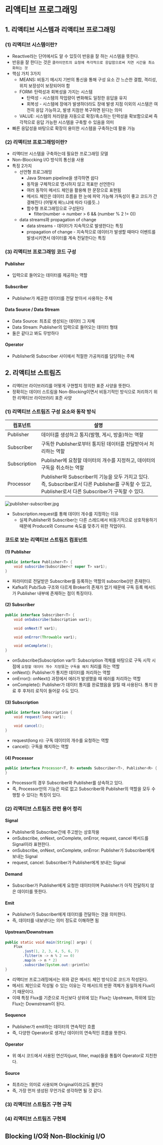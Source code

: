 # 리액티브 프로그래밍
## 1. 리액티브 시스템과 리액티브 프로그래밍

### (1) 리액티브 시스템이란?
- Reactive라는 단어에서도 알 수 있듯이 반응을 잘 하는 시스템을 뜻한다.
- 반응을 잘 한다는 것은 `클라이언트의 요청에 즉각적으로 응답함으로써 지연 시간을 최소화하는 것`
- 핵심 가치 3가지
    - MEANS: 비동기 메시지 기반의 통신을 통해 구성 요소 간 느슨한 결합, 격리성, 위치 보장성이 보장되어야 함
    - FORM: 탄력성과 회복성을 가지는 시스템
        - 탄력성 - 시스템의 작업량이 변화해도 일정한 응답을 유지
        - 회복성 - 시스템에 장애가 발생하더라도 장애 발생 지점 이외의 시스템은 여전히 응답 가능하고, 발생 지점만 복구하면 된다는 의미
    - VALUE: 시스템의 처리량을 자동으로 확장/축소하는 탄력성을 확보함으로써 즉각적으로 응답 가능한 시스템을 구축할 수 있음을 의미
- 빠른 응답성을 바탕으로 확장이 용이한 시스템을 구축하는데 활용 가능

### (2) 리액티브 프로그래밍이란?
- 리액티브 시스템을 구축하는데 필요한 프로그래밍 모델
- Non-Bloccking I/O 방식의 통신을 사용
- 특징 2가지
    - 선언형 프로그래밍
        - Java Stream pipeline을 생각하면 쉽다
        - 동작을 구체적으로 명시하지 않고 목표만 선언한다
        - 여러 동작이 메서드 체인을 활용해 한 문장으로 표현됨
        - 메서드 체인은 데이터 흐름을 한 눈에 파악 가능해 가독성이 좋고 코드가 간결해진다 (어떻게 짜느냐에 따라 다를듯..)
        - 함수형 프로그래밍으로 구성된다
            - filter(number -> number > 6 && (number % 2 != 0))
    - data streams와 propagation of change
        - data streams - 데이터가 지속적으로 발생한다는 특징
        - propagation of change - 지속적으로 데이터가 발생할 때마다 이벤트를 발생시키면서 데이터를 계속 전달한다는 특징

### (3) 리액티브 프로그래밍 코드 구성
#### Publisher
- 입력으로 들어오는 데이터를 제공하는 역할
#### Subscriber
- Publisher가 제공한 데이터를 전달 받아서 사용하는 주체
#### Data Source / Data Stream
- Data Source: 최초로 생성되는 데이터 그 자체
- Data Stream: Publisher의 입력으로 들어오는 데이터 형태
- 둘은 같다고 봐도 무방하다
#### Operator
- Publisher와 Subscriber 사이에서 적절한 가공처리를 담당하는 주체


## 2. 리액티브 스트림즈
- 리액티브 라이브러리를 어떻게 구현할지 정의한 표준 사양을 뜻한다.
- 정확히는 데이터 스트림을 Non-Blocking이면서 비동기적인 방식으로 처리하기 위한 리액티브 라이브러리 표준 사양
### (1) 리액티브 스트림즈 구성 요소와 동작 방식
| 컴포넌트         | 설명                                                                                                                 |
|--------------|--------------------------------------------------------------------------------------------------------------------|
| Publisher    | 데이터를 생성하고 통지(발행, 게시, 방출)하는 역할                                                                                      |
| Subscriber   | 구독한 Publisher로부터 통지된 데이터를 전달받아서 처리하는 역할                                                                            |
| Subscription | Publisher에 요청할 데이터의 개수를 지정하고, 데이터의 구독을 취소하는 역할                                                                     |
| Processor    | Publisher와 Subscriber의 기능을 모두 가지고 있다. 즉, Subscriber로서 다른 Publisher를 구독할 수 있고, Publisher로서 다른 Subscriber가 구독할 수 있다. |


![publisher-subscriber.jpg](img/publisher-subscriber.jpg)
- Subscription.request를 통해 데이터 개수를 지정하는 이유
  - 실제 Publisher와 Subscriber는 다른 스레드에서 비동기적으로 상호작용하기 때문에 Produce와 Consume 속도를 맞추기 위한 작업이다.
### 코드로 보는 리액티브 스트림즈 컴포넌트
#### (1) Publisher
```java
public interface Publisher<T> {
    void subscribe(Subscriber<? super T> var1);
}
```
- 파라미터로 전달받은 Subscriber를 등록하는 역할의 subscribe()만 존재한다.
- Kafka의 Pub/Sub 구조와 다르게 Broker의 존재가 없기 때문에 구독 등록 메서드가 Publisher 내부에 존재하는 점이 특징이다.

#### (2) Subscriber
```java
public interface Subscriber<T> {
    void onSubscribe(Subscription var1);

    void onNext(T var1);

    void onError(Throwable var1);

    void onComplete();
}
```
- onSubscribe(Subscription var1): Subscription 객체를 바탕으로 구독 시작 시점에 `요청할 데이터 개수 지정`또는 `구독을 해지` 처리를 하는 역할
- onNext(): Publisher가 통지한 데이터를 처리하는 역할
- onError(): onNext() 과정에서 에러가 발생했을 때 에러를 처리하는 역할
- onComplete(): Publisher가 데이터 통지를 완료했음을 알릴 때 사용된다. 통지 완료 후 후처리 로직이 들어갈 수도 있다.
#### (3) Subscription
```java
public interface Subscription {
    void request(long var1);

    void cancel();
}
```
- request(long n): 구독 데이터의 개수를 요청하는 역할
- cancel(): 구독을 해지하는 역할
#### (4) Processor
```java
public interface Processor<T, R> extends Subscriber<T>, Publisher<R> {
}
```
- Processor의 경우 Subscriber와 Publisher를 상속하고 있다.
- 즉, Processor만의 기능은 따로 없고 Subscriber와 Publisher의 역할을 모두 수행할 수 있다는 특징이 있다.

### (2) 리액티브 스트림즈 관련 용어 정리
#### Signal
- Publisher와 Subscriber간에 주고받는 상호작용
- onSubscribe, onNext, onComplete, onError, request, cancel 메서드를 Signal이라 표현한다.
- onSubscribe, onNext, onComplete, onError: Publisher가 Subscriber에게 보내는 Signal
- request, cancel: Subscriber가 Publisher에게 보내는 Signal

#### Demand
- Subscriber가 Publisher에게 요청한 데이터이며 Publisher가 아직 전달하지 않은 데이터를 뜻한다.

#### Emit
- Publisher가 Subscriber에게 데이터를 전달하는 것을 의미한다.
- 즉, 데이터를 내보낸다는 의미 정도로 이해하면 됨

#### Upstream/Downstream
```java
public static void main(String[] args) {
    Flux
        .just(1, 2, 3, 4, 5, 6, 7)
        .filter(n -> n % 2 == 0)
        .map(n -> n * 2)
        .subscribe(System.out::println)
}
```
- 리액티브 프로그래밍에서는 위와 같은 메서드 체인 방식으로 코드가 작성된다.
- 메서드 체인으로 작성될 수 있는 이유는 각 메서드의 반환 객체가 동일하게 Flux이기 때문이다.
- 이때 특정 Flux를 기준으로 자신보다 상위에 있는 Flux는 Upstream, 하위에 있는 Flux는 Downstream이 된다.

#### Sequence
- Publisher가 emit하는 데이터의 연속적인 흐름
- 즉, 다양한 Operator로 생겨난 데이터의 연속적인 흐름을 뜻한다.

#### Operator
- 위 예시 코드에서 사용된 연산자(just, filter, map)들을 통틀어 Operator로 지친한다.

#### Source
- 최초라는 의미로 사용되며 Original이라고도 불린다
- 즉, 가장 먼저 생성된 무언가로 생각하면 될 것 같다.

### (3) 리액티브 스트림즈 구현 규칙

### (4) 리액티브 스트림즈 구현체

##  Blocking I/O와 Non-Blockinig I/O